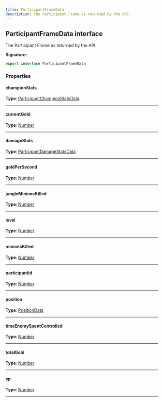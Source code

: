 ```yaml
---
title: ParticipantFrameData
description: The Participant Frame as returned by the API.
---
```


## ParticipantFrameData interface

The Participant Frame as returned by the API.

**Signature:**

```ts
export interface ParticipantFrameData 
```

### Properties

#### championStats



**Type**: [ParticipantChampionStatsData](/api/interfaces/participantchampionstatsdata)

---

#### currentGold



**Type**: [Number](https://developer.mozilla.org/en-US/docs/Web/JavaScript/Reference/Global_Objects/Number)

---

#### damageStats



**Type**: [ParticipantDamageStatsData](/api/interfaces/participantdamagestatsdata)

---

#### goldPerSecond



**Type**: [Number](https://developer.mozilla.org/en-US/docs/Web/JavaScript/Reference/Global_Objects/Number)

---

#### jungleMinionsKilled



**Type**: [Number](https://developer.mozilla.org/en-US/docs/Web/JavaScript/Reference/Global_Objects/Number)

---

#### level



**Type**: [Number](https://developer.mozilla.org/en-US/docs/Web/JavaScript/Reference/Global_Objects/Number)

---

#### minionsKilled



**Type**: [Number](https://developer.mozilla.org/en-US/docs/Web/JavaScript/Reference/Global_Objects/Number)

---

#### participantId



**Type**: [Number](https://developer.mozilla.org/en-US/docs/Web/JavaScript/Reference/Global_Objects/Number)

---

#### position



**Type**: [PositionData](/api/interfaces/positiondata)

---

#### timeEnemySpentControlled



**Type**: [Number](https://developer.mozilla.org/en-US/docs/Web/JavaScript/Reference/Global_Objects/Number)

---

#### totalGold



**Type**: [Number](https://developer.mozilla.org/en-US/docs/Web/JavaScript/Reference/Global_Objects/Number)

---

#### xp



**Type**: [Number](https://developer.mozilla.org/en-US/docs/Web/JavaScript/Reference/Global_Objects/Number)

---

